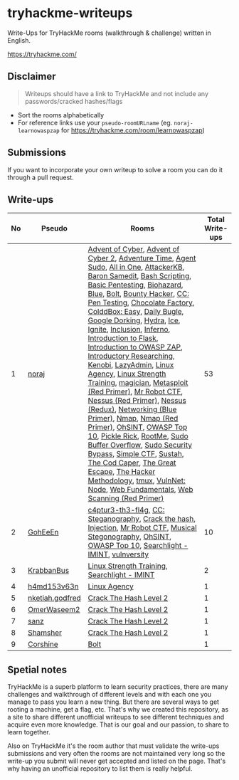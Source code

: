 # tryhackme-writeups

Write-Ups for TryHackMe rooms (walkthrough & challenge) written in English.

https://tryhackme.com/

## Disclaimer

> Writeups should have a link to TryHackMe and not include any passwords/cracked hashes/flags

- Sort the rooms alphabetically
- For reference links use your `pseudo-roomURLname` (eg. `noraj-learnowaspzap` for https://tryhackme.com/room/learnowaspzap)

## Submissions

If you want to incorporate your own writeup to solve a room you can do it through a pull request.

## Write-ups

No | Pseudo | Rooms | Total Write-ups
--- | --- | --- | ---
1 | [noraj][noraj] | [Advent of Cyber][noraj-25daysofchristmas], [Advent of Cyber 2][noraj-adventofcyber2], [Adventure Time][noraj-adventuretime], [Agent Sudo][noraj-agentsudoctf], [All in One][noraj-allinonemj], [AttackerKB][noraj-attackerkb], [Baron Samedit][noraj-sudovulnssamedit], [Bash Scripting][noraj-bashscripting], [Basic Pentesting][noraj-basicpentestingjt], [Biohazard][noraj-biohazard], [Blue][noraj-blue], [Bolt][noraj-bolt], [Bounty Hacker][noraj-cowboyhacker], [CC: Pen Testing][noraj-ccpentesting], [Chocolate Factory][noraj-chocolatefactory], [ColddBox: Easy][noraj-colddboxeasy], [Daily Bugle][noraj-dailybugle], [Google Dorking][noraj-googledorking], [Hydra][noraj-hydra], [Ice][noraj-ice], [Ignite][noraj-ignite], [Inclusion][noraj-inclusion], [Inferno][noraj-inferno], [Introduction to Flask][noraj-flask], [Introduction to OWASP ZAP][noraj-learnowaspzap], [Introductory Researching][noraj-introtoresearch], [Kenobi][noraj-kenobi], [LazyAdmin][noraj-lazyadmin], [Linux Agency][noraj-linuxagency], [Linux Strength Training][noraj-linuxstrengthtraining], [magician][noraj-magician],  [Metasploit (Red Primer)][noraj-rpmetasploit], [Mr Robot CTF][noraj-mrrobot], [Nessus (Red Primer)][noraj-rpnessus], [Nessus (Redux)][noraj-rpnessusredux], [Networking (Blue Primer)][noraj-bpnetworking], [Nmap][noraj-furthernmap], [Nmap (Red Primer)][noraj-rpnmap], [OhSINT][noraj-ohsint], [OWASP Top 10][noraj-owasptop10], [Pickle Rick][noraj-picklerick], [RootMe][noraj-rrootme], [Sudo Buffer Overflow][noraj-sudovulnsbof], [Sudo Security Bypass][noraj-sudovulnsbypass], [Simple CTF][noraj-easyctf], [Sustah][noraj-sustah], [The Cod Caper][noraj-thecodcaper], [The Great Escape][noraj-thegreatescape], [The Hacker Methodology][noraj-hackermethodology], [tmux][noraj-tmux], [VulnNet: Node][noraj-vulnnetnode], [Web Fundamentals][noraj-webfundamentals], [Web Scanning (Red Primer)][noraj-rpwebscanning] | 53
2 | [GohEeEn][GohEeEn] | [c4ptur3-th3-fl4g][GohEeEn-c4ptur3th3fl4g], [CC: Steganography][GohEeEn-ccstego], [Crack the hash][GohEeEn-crackthehash], [Injection][GohEeEn-injection], [Mr Robot CTF][GohEeEn-mrrobot], [Musical Stegonography][GohEeEn-musicalstego], [OhSINT][GohEeEn-ohsint], [OWASP Top 10][GohEeEn-owasptop10], [Searchlight - IMINT][GohEeEn-searchlightosint], [vulnversity][GohEeEn-vulnversity] | 10
3 | [KrabbanBus][KrabbanBus] | [Linux Strength Training][KrabbanBus-linuxstrengthtraining], [Searchlight - IMINT][KrabbanBus-searchlightosint]  | 2
4 | [h4md153v63n][h4md153v63n] | [Linux Agency][h4md153v63n-linuxagency] | 1
5 | [nketiah.godfred][nketiah.godfred] | [Crack The Hash Level 2][nketiah.godfred-crackthehashlevel2] | 1
6 | [OmerWaseem2][OmerWaseem2] | [Crack The Hash Level 2][OmerWaseem2-crackthehashlevel2] | 1
7 | [sanz][sanz] | [Crack The Hash Level 2][sanz-crackthehashlevel2] | 1
8 | [Shamsher][Shamsher] | [Crack The Hash Level 2][Shamsher-crackthehashlevel2] | 1
9 | [Corshine][Corshine] | [Bolt][Corshine-bolt] | 1

[noraj]:https://tryhackme.com/p/noraj
[noraj-25daysofchristmas]:https://blog.raw.pm/en/TryHackMe-Advent-of-Cyber-write-up/
[noraj-adventofcyber2]:https://blog.raw.pm/en/TryHackMe-Advent-of-Cyber-2-write-up/
[noraj-adventuretime]:https://blog.raw.pm/en/TryHackMe-Adventure-Time-write-up/
[noraj-agentsudoctf]:https://blog.raw.pm/en/TryHackMe-Agent-Sudo-write-up/
[noraj-allinonemj]:https://blog.raw.pm/en/TryHackMe-All-in-One-write-up/
[noraj-attackerkb]:https://blog.raw.pm/en/TryHackMe-AttackerKB-write-up/
[noraj-sudovulnssamedit]:https://blog.raw.pm/en/TryHackMe-Baron-Samedit-write-up/
[noraj-bashscripting]:https://blog.raw.pm/en/TryHackMe-Bash-Scripting-write-up/
[noraj-basicpentestingjt]:https://blog.raw.pm/en/TryHackMe-Basic-Pentesting-write-up/
[noraj-biohazard]:https://blog.raw.pm/en/TryHackMe-Biohazard-write-up/
[noraj-blue]:https://blog.raw.pm/en/TryHackMe-Blue-write-up/
[noraj-bolt]:https://blog.raw.pm/en/TryHackMe-Bolt-write-up/
[noraj-cowboyhacker]:https://blog.raw.pm/en/TryHackMe-Bounty-Hacker-write-up/
[noraj-ccpentesting]:https://blog.raw.pm/en/TryHackMe-CC-Pen-Testing-write-up/
[noraj-chocolatefactory]:https://blog.raw.pm/en/TryHackMe-Chocolate-Factory-write-up/
[noraj-colddboxeasy]:https://blog.raw.pm/en/TryHackMe-ColddBox-Easy-write-up/
[noraj-dailybugle]:https://blog.raw.pm/en/TryHackMe-Daily-Bugle-write-up/
[noraj-googledorking]:https://blog.raw.pm/en/TryHackMe-Google-Dorking-write-up/
[noraj-hydra]:https://blog.raw.pm/en/TryHackMe-Hydra-write-up/
[noraj-ice]:https://blog.raw.pm/en/TryHackMe-Ice-write-up/
[noraj-ignite]:https://blog.raw.pm/en/TryHackMe-Ignite-write-up/
[noraj-inclusion]:https://blog.raw.pm/en/TryHackMe-Inclusion-write-up/
[noraj-inferno]:https://blog.raw.pm/en/TryHackMe-Inferno-write-up/
[noraj-flask]:https://blog.raw.pm/en/TryHackMe-Introduction-to-Flask-write-up/
[noraj-learnowaspzap]:https://blog.raw.pm/en/TryHackMe-Introduction-to-OWASP-ZAP-write-up/
[noraj-introtoresearch]:https://blog.raw.pm/en/TryHackMe-Introductory-Researching-write-up/
[noraj-kenobi]:https://blog.raw.pm/en/TryHackMe-Kenobi-write-up/
[noraj-lazyadmin]:https://blog.raw.pm/en/TryHackMe-LazyAdmin-write-up/
[noraj-linuxagency]:https://blog.raw.pm/en/TryHackMe-Linux-Agency-write-up/
[noraj-linuxstrengthtraining]:https://blog.raw.pm/en/TryHackMe-Linux-Strength-Training-write-up/
[noraj-magician]:https://blog.raw.pm/en/TryHackMe-magician-write-up/
[noraj-rpmetasploit]:https://blog.raw.pm/en/TryHackMe-Metasploit-write-up/
[noraj-mrrobot]:https://blog.raw.pm/en/TryHackMe-Mr-Robot-CTF-write-up/
[noraj-rpnessus]:https://blog.raw.pm/en/TryHackMe-Nessus-write-up/
[noraj-rpnessusredux]:https://blog.raw.pm/en/TryHackMe-Nessus-write-up2/
[noraj-bpnetworking]:https://blog.raw.pm/en/TryHackMe-Networking-write-up/
[noraj-furthernmap]:https://blog.raw.pm/en/TryHackMe-Nmap-write-up2/
[noraj-rpnmap]:https://blog.raw.pm/en/TryHackMe-Nmap-write-up/
[noraj-ohsint]:https://blog.raw.pm/en/TryHackMe-OhSINT-write-up/
[noraj-owasptop10]:https://blog.raw.pm/en/TryHackMe-OWASP-Top-10-write-up/
[noraj-picklerick]:https://blog.raw.pm/en/TryHackMe-Pickle-Rick-write-up/
[noraj-rrootme]:https://blog.raw.pm/en/TryHackMe-RootMe-write-up/
[noraj-sudovulnsbof]:https://blog.raw.pm/en/TryHackMe-Sudo-Buffer-Overflow-write-up/
[noraj-sudovulnsbypass]:https://blog.raw.pm/en/TryHackMe-Sudo-Security-Bypass-write-up/
[noraj-easyctf]:https://blog.raw.pm/en/TryHackMe-Simple-CTF-write-up/
[noraj-sustah]:https://blog.raw.pm/en/TryHackMe-Sustah-write-up/
[noraj-thecodcaper]:https://blog.raw.pm/en/TryHackMe-The-Cod-Caper-write-up/
[noraj-thegreatescape]:https://blog.raw.pm/en/TryHackMe-The-Great-Escape-write-up/
[noraj-hackermethodology]:https://blog.raw.pm/en/TryHackMe-The-Hacker-Methodology-write-up/
[noraj-tmux]:https://blog.raw.pm/en/TryHackMe-tmux-write-up/
[noraj-vulnnetnode]:https://blog.raw.pm/en/TryHackMe-VulnNet-Node-write-up/
[noraj-webfundamentals]:https://blog.raw.pm/en/TryHackMe-Web-Fundamentals-write-up/
[noraj-rpwebscanning]:https://blog.raw.pm/en/TryHackMe-Web-Scanning-write-up/

[GohEeEn]:https://tryhackme.com/p/vincentwu
[GohEeEn-c4ptur3th3fl4g]:https://github.com/GohEeEn/TryHackMe-Write-Up/tree/master/c4ptur3th3fl4g
[GohEeEn-ohsint]:https://github.com/GohEeEn/TryHackMe-Write-Up/tree/master/OhSINT
[GohEeEn-crackthehash]:https://github.com/GohEeEn/TryHackMe-Write-Up/tree/master/Crack%20the%20Hash
[GohEeEn-ccstego]:https://github.com/GohEeEn/TryHackMe-Write-Up/tree/master/ccstego
[GohEeEn-vulnversity]:https://github.com/GohEeEn/TryHackMe-Write-Up/tree/master/vulnversity
[GohEeEn-owasptop10]:https://github.com/GohEeEn/TryHackMe-Write-Up/tree/master/OWASP_TOP_10
[GohEeEn-searchlightosint]:https://github.com/GohEeEn/TryHackMe-Write-Up/tree/master/Searchlight-IMINT
[GohEeEn-musicalstego]:https://github.com/GohEeEn/TryHackMe-Write-Up/tree/master/musicalstego
[GohEeEn-injection]:https://github.com/GohEeEn/TryHackMe-Write-Up/tree/master/Injection
[GohEeEn-mrrobot]:https://github.com/GohEeEn/TryHackMe-Write-Up/tree/master/Mr.RobotCTF

[KrabbanBus]:https://tryhackme.com/p/KrabbanBus
[KrabbanBus-linuxstrengthtraining]:https://www.krabbanbus.com/krabbans-blog/linux-strength-training
[KrabbanBus-searchlightosint]:https://www.krabbanbus.com/krabbans-blog/searchlight-imint

[h4md153v63n]:https://tryhackme.com/p/h4md153v63n
[h4md153v63n-linuxagency]:https://hamdisevben.medium.com/tryhackme-linux-agency-writeup-walkthrough-more-than-linux-f218dcc5ed2b

[nketiah.godfred]:https://tryhackme.com/p/nketiah.godfred
[nketiah.godfred-crackthehashlevel2]:https://mrinalprakash4577.medium.com/tryhackme-crack-the-hash-level-2-walkthrough-8286b6d412b4

[OmerWaseem2]:https://tryhackme.com/p/OmerWaseem2
[OmerWaseem2-crackthehashlevel2]:https://phantom-95.medium.com/tryhackme-crack-the-hash-2-walk-through-f42b9554e80f?sk=d59bc2d827cd59f36bd8512e1992e731

[sanz]:https://tryhackme.com/p/sanz
[sanz-crackthehashlevel2]:https://0xsanz.medium.com/crack-the-hash-level-2-tryhackme-ff29a378539c

[Shamsher]:https://tryhackme.com/p/Shamsher
[Shamsher-crackthehashlevel2]:https://shamsher-khan.medium.com/crack-the-hash-level-2-tryhackme-writeup-7a534f1edc04

[Corshine]:https://tryhackme.com/p/corshinesec
[Corshine-bolt]:https://corshinecorshine.github.io/posts/Bolt/

## Spetial notes

TryHackMe is a superb platform to learn security practices, there are many challenges and walkthrough of different levels and with each one you manage to pass you learn a new thing. But there are several ways to get rooting a machine, get a flag, etc. That's why we created this repository, as a site to share different unofficial writeups to see different techniques and acquire even more knowledge. That is our goal and our passion, to share to learn together.

Also on TryHackMe it's the room author that must validate the write-ups submissions and very often the rooms are not maintained very long so the write-up you submit will never get accepted and listed on the page. That's why having an unofficial repository to list them is really helpful.
